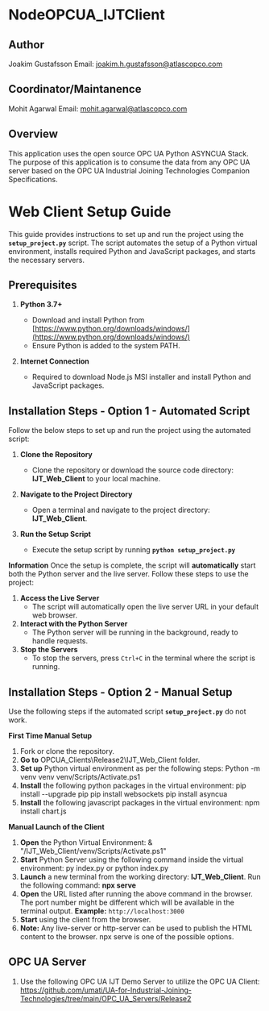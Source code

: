 # NodeOPCUA_IJTClient

## Author

Joakim Gustafsson
Email: joakim.h.gustafsson@atlascopco.com

## Coordinator/Maintanence

Mohit Agarwal
Email: mohit.agarwal@atlascopco.com

## Overview

This application uses the open source OPC UA Python ASYNCUA Stack. The purpose of this application is to consume the data from any OPC UA server based on the OPC UA Industrial Joining Technologies Companion Specifications.

# Web Client Setup Guide

This guide provides instructions to set up and run the project using the **`setup_project.py`** script. The script automates the setup of a Python virtual environment, installs required Python and JavaScript packages, and starts the necessary servers.

## Prerequisites

1. **Python 3.7+**
   - Download and install Python from [https://www.python.org/downloads/windows/](https://www.python.org/downloads/windows/)
   - Ensure Python is added to the system PATH.

2. **Internet Connection**
   - Required to download Node.js MSI installer and install Python and JavaScript packages.
  
## Installation Steps - Option 1 - Automated Script
Follow the below steps to set up and run the project using the automated script:

1. **Clone the Repository**
   - Clone the repository or download the source code directory: **IJT_Web_Client** to your local machine.

2. **Navigate to the Project Directory**
   - Open a terminal and navigate to the project directory: **IJT_Web_Client**.

3. **Run the Setup Script**
   - Execute the setup script by running **`python setup_project.py`**
   
**Information**
Once the setup is complete, the script will **automatically** start both the Python server and the live server. Follow these steps to use the project:

1. **Access the Live Server**
   - The script will automatically open the live server URL in your default web browser.
2. **Interact with the Python Server**
   - The Python server will be running in the background, ready to handle requests.
3. **Stop the Servers**
   - To stop the servers, press `Ctrl+C` in the terminal where the script is running.

## Installation Steps - Option 2 - Manual Setup
Use the following steps if the automated script **`setup_project.py`** do not work.

**First Time Manual Setup**

1. Fork or clone the repository.
2. **Go to** OPCUA_Clients\Release2\IJT_Web_Client folder.
3. **Set up** Python virtual environment as per the following steps:
     Python -m venv venv
     venv/Scripts/Activate.ps1	 
4. **Install** the following python packages in the virtual environment:
     pip install --upgrade pip
     pip install websockets
     pip install asyncua
5. **Install** the following javascript packages in the virtual environment:
     npm install chart.js

**Manual Launch of the Client**

1. **Open** the Python Virtual Environment:
     & "<Path>/IJT_Web_Client/venv/Scripts/Activate.ps1"
3. **Start** Python Server using the following command inside the virtual environment:
     py index.py or python index.py
4. **Launch** a new terminal from the working directory: **IJT_Web_Client**. Run the following command:
     **npx serve**    
6. **Open** the URL listed after running the above command in the browser. The port number might be different which will be available in the terminal output. **Example:** `http://localhost:3000`
7. **Start** using the client from the browser.
8. **Note:** Any live-server or http-server can be used to publish the HTML content to the browser. npx serve is one of the possible options.

## OPC UA Server
1. Use the following OPC UA IJT Demo Server to utilize the OPC UA Client: https://github.com/umati/UA-for-Industrial-Joining-Technologies/tree/main/OPC_UA_Servers/Release2





